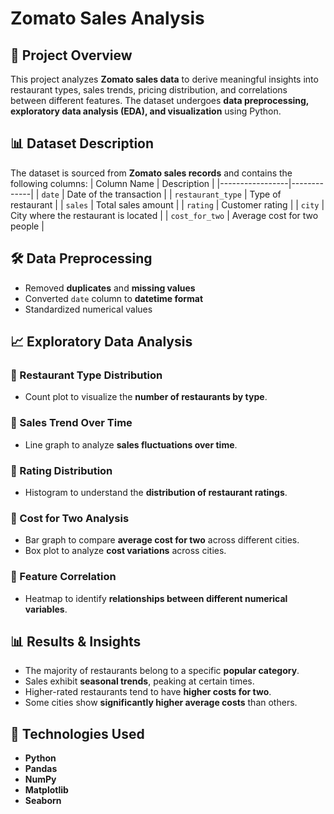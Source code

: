  # Zomato Sales Analysis

## 📌 Project Overview
This project analyzes **Zomato sales data** to derive meaningful insights into restaurant types, sales trends, pricing distribution, and correlations between different features. The dataset undergoes **data preprocessing, exploratory data analysis (EDA), and visualization** using Python.

## 📊 Dataset Description
The dataset is sourced from **Zomato sales records** and contains the following columns:
| Column Name      | Description |
|-----------------|-------------|
| `date`          | Date of the transaction |
| `restaurant_type` | Type of restaurant |
| `sales`         | Total sales amount |
| `rating`        | Customer rating |
| `city`          | City where the restaurant is located |
| `cost_for_two`  | Average cost for two people |

## 🛠 Data Preprocessing
- Removed **duplicates** and **missing values**
- Converted `date` column to **datetime format**
- Standardized numerical values

## 📈 Exploratory Data Analysis
### 📌 Restaurant Type Distribution
- Count plot to visualize the **number of restaurants by type**.

### 📌 Sales Trend Over Time
- Line graph to analyze **sales fluctuations over time**.

### 📌 Rating Distribution
- Histogram to understand the **distribution of restaurant ratings**.

### 📌 Cost for Two Analysis
- Bar graph to compare **average cost for two** across different cities.
- Box plot to analyze **cost variations** across cities.

### 📌 Feature Correlation
- Heatmap to identify **relationships between different numerical variables**.

## 📊 Results & Insights
- The majority of restaurants belong to a specific **popular category**.
- Sales exhibit **seasonal trends**, peaking at certain times.
- Higher-rated restaurants tend to have **higher costs for two**.
- Some cities show **significantly higher average costs** than others.

## 🔧 Technologies Used
- **Python**
- **Pandas**
- **NumPy**
- **Matplotlib**
- **Seaborn**



